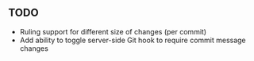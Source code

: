 ## TODO
+ Ruling support for different size of changes (per commit)
+ Add ability to toggle server-side Git hook to require commit message changes
